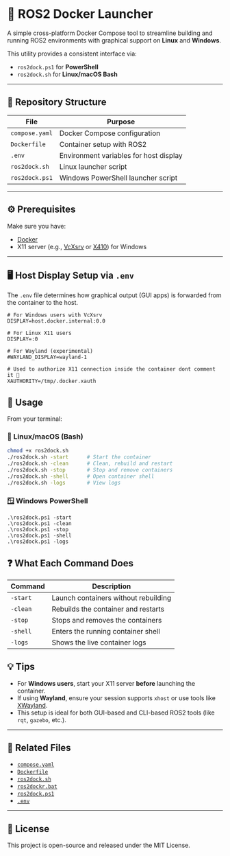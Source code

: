 # 🐳 ROS2 Docker Launcher

A simple cross-platform Docker Compose tool to streamline building and running ROS2 environments with graphical support on **Linux** and **Windows**.

This utility provides a consistent interface via:
- `ros2dock.ps1` for **PowerShell**
- `ros2dock.sh` for **Linux/macOS Bash**

---

## 📁 Repository Structure

| File              | Purpose                                      |
|-------------------|----------------------------------------------|
| `compose.yaml`    | Docker Compose configuration                 |
| `Dockerfile`      | Container setup with ROS2                    |
| `.env`            | Environment variables for host display       |
| `ros2dock.sh`     | Linux launcher script                        |
| `ros2dock.ps1`    | Windows PowerShell launcher script           |

---

## ⚙️ Prerequisites

Make sure you have:

- [Docker](https://www.docker.com/)
- X11 server (e.g., [VcXsrv](https://sourceforge.net/projects/vcxsrv/) or [X410](https://x410.dev/)) for Windows

---

## 🖥️ Host Display Setup via `.env`

The `.env` file determines how graphical output (GUI apps) is forwarded from the container to the host. 

```dotenv
# For Windows users with VcXsrv
DISPLAY=host.docker.internal:0.0

# For Linux X11 users
DISPLAY=:0

# For Wayland (experimental)
#WAYLAND_DISPLAY=wayland-1

# Used to authorize X11 connection inside the container dont comment it 📛
XAUTHORITY=/tmp/.docker.xauth
```

## 🚀 Usage

From your terminal:

### 🐧 Linux/macOS (Bash)
```bash
chmod +x ros2dock.sh
./ros2dock.sh -start      # Start the container
./ros2dock.sh -clean      # Clean, rebuild and restart
./ros2dock.sh -stop       # Stop and remove containers
./ros2dock.sh -shell      # Open container shell
./ros2dock.sh -logs       # View logs
```
### 🪟 Windows PowerShell
```
.\ros2dock.ps1 -start
.\ros2dock.ps1 -clean
.\ros2dock.ps1 -stop
.\ros2dock.ps1 -shell
.\ros2dock.ps1 -logs

```

## ❓ What Each Command Does
| Command     | Description                              |
|-------------|------------------------------------------|
| `-start`    | Launch containers without rebuilding      |
| `-clean`    | Rebuilds the container and restarts       |
| `-stop`     | Stops and removes the containers          |
| `-shell`    | Enters the running container shell        |
| `-logs`     | Shows the live container logs             |

## 💡 Tips

- For **Windows users**, start your X11 server **before** launching the container.
- If using **Wayland**, ensure your session supports `xhost` or use tools like [XWayland](https://wiki.archlinux.org/title/XWayland).
- This setup is ideal for both GUI-based and CLI-based  ROS2 tools  (like `rqt`, `gazebo`, etc.).

---

## 📎 Related Files

- [`compose.yaml`](https://github.com/Abdallemo/ros2Docker/blob/main/compose.yaml)
- [`Dockerfile`](https://github.com/Abdallemo/ros2Docker/blob/main/Dockerfile)
- [`ros2dock.sh`](https://github.com/Abdallemo/ros2Docker/blob/main/ros2dock.sh)
- [`ros2dockr.bat`](https://github.com/Abdallemo/ros2Docker/blob/main/ros2dockr.bat)
- [`ros2dock.ps1`](https://github.com/Abdallemo/ros2Docker/blob/main/ros2dock.ps1)
- [`.env`](https://github.com/Abdallemo/ros2Docker/blob/main/.env)

---

## 📃 License

This project is open-source and released under the MIT License.
